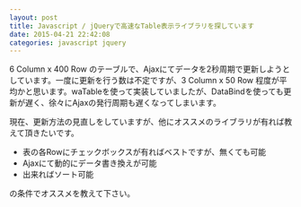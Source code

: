 ```yaml
---
layout: post
title: Javascript / jQueryで高速なTable表示ライブラリを探しています
date: 2015-04-21 22:42:08
categories: javascript jquery
---
```

<p>6 Column x 400 Row のテーブルで、Ajaxにてデータを2秒周期で更新しようとしています。一度に更新を行う数は不定ですが、3 Column x 50 Row 程度が平均かと思います。waTableを使って実装していましたが、DataBindを使っても更新が遅く、徐々にAjaxの発行周期も遅くなってしまいます。</p>

<p>現在、更新方法の見直しをしていますが、他にオススメのライブラリが有れば教えて頂きたいです。</p>

<ul>
<li>表の各Rowにチェックボックスが有ればベストですが、無くても可能</li>
<li>Ajaxにて動的にデータ書き換えが可能</li>
<li>出来ればソート可能</li>
</ul>

<p>の条件でオススメを教えて下さい。</p>
